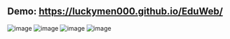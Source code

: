 ## Demo: https://luckymen000.github.io/EduWeb/

![image](https://github.com/LuckyMen000/EduWeb/assets/107469663/96caf561-f3ec-43f8-88e0-6905a38eeb70)
![image](https://github.com/LuckyMen000/EduWeb/assets/107469663/2d1af80e-0749-4d3c-8f7c-ce6c1b958486)
![image](https://github.com/LuckyMen000/EduWeb/assets/107469663/e45244f8-2d2d-4e58-abc4-0f5353f25ccd)
![image](https://github.com/LuckyMen000/EduWeb/assets/107469663/e8d5d5ab-6afa-4094-a79d-8fcad14dccac)
